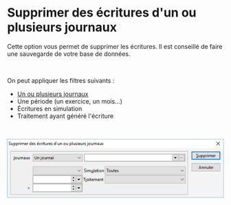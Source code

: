 # Supprimer des écritures d'un ou plusieurs journaux


Cette option vous permet de supprimer les écritures. Il est conseillé de faire une sauvegarde de votre base de données.


 


On peut appliquer les filtres suivants :


* [Un ou plusieurs journaux](../../Journaux/SelectionJournaux.md)
* Une période (un exercice, un mois...)
* Écritures en simulation
* Traitement ayant généré l'écriture


 


![](SupprimerEcrituresUnPlusieursJournaux.png)


